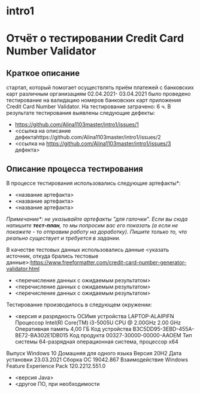 # intro1
# Отчёт о тестировании Credit Card Number Validator

## Краткое описание
стартап, который помогает осуществлять приём платежей с банковских карт различным организациям
02.04.2021- 03.04.2021 было проведено тестирование на валидацию номеров банковских карт приложения Credit Card Number Validator.
На тестирование затрачено: 6 ч.
В результате тестирования выявлены следующие дефекты:
* https://github.com/Alina1103master/intro1/issues/1
* <ссылка на описание дефектаhttps://github.com/Alina1103master/intro1/issues/2
* <ссылка на https://github.com/Alina1103master/intro1/issues/3 дефекта>

## Описание процесса тестирования

В процессе тестирования использовались следующие артефакты*:
* <название артефакта>
* <название артефакта>
* <название артефакта>

*Примечание\*: не указывайте артефакты "для галочки". Если вы сюда напишите **тест-план**, то мы попросим вас его показать (а если не покажете - то отправим работу на доработку). Пишите только то, что реально существует и требуется в задании.*

В качестве тестовых данных использовались данные <указать источник, откуда брались тестовые данные>:https://www.freeformatter.com/credit-card-number-generator-validator.html
* <перечисление данных с ожидаемым результатом>
* <перечисление данных с ожидаемым результатом>
* <перечисление данных с ожидаемым результатом>

Тестирование производилось в следующем окружении:
* <версия и разрядность ОСИмя устройства	LAPTOP-ALAIPIFN
Процессор	Intel(R) Core(TM) i3-5005U CPU @ 2.00GHz   2.00 GHz
Оперативная память	4,00 ГБ
Код устройства	B3C5DD95-3EBD-455A-BE72-BA302E1DB015
Код продукта	00327-30000-00000-AAOEM
Тип системы	64-разрядная операционная система, процессор x64

Выпуск	Windows 10 Домашняя для одного языка
Версия	20H2
Дата установки	‎23.‎03.‎2021
Сборка ОС	19042.867
Взаимодействие	Windows Feature Experience Pack 120.2212.551.0

* <версия Java>
* <другое ПО, при необходимости
